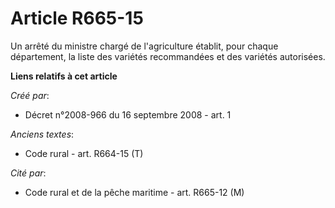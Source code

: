 # Article R665-15

Un arrêté du ministre chargé de l'agriculture établit, pour chaque département, la liste des variétés recommandées et des
variétés autorisées.

**Liens relatifs à cet article**

_Créé par_:

  - Décret n°2008-966 du 16 septembre 2008 - art. 1

_Anciens textes_:

  - Code rural - art. R664-15 (T)

_Cité par_:

  - Code rural et de la pêche maritime - art. R665-12 (M)
